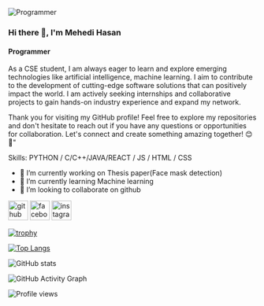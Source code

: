 ![Programmer](https://scontent.fdac110-1.fna.fbcdn.net/v/t39.30808-6/352656933_1181427739918109_5028379136308294076_n.jpg?stp=cp6_dst-jpg_p526x296&_nc_cat=105&ccb=1-7&_nc_sid=8bfeb9&_nc_ohc=-02b7WwV1nAAX-v3t1f&_nc_ht=scontent.fdac110-1.fna&oh=00_AfBW8pjOlz489PTq2ak7B9lRfyqdVJqwsFAWJC4v1xtO8A&oe=648D0904)
### Hi there 👋, I'm Mehedi Hasan
#### Programmer

As a CSE student, I am always eager to learn and explore emerging technologies like artificial intelligence, machine learning. I aim to contribute to the development of cutting-edge software solutions that can positively impact the world. I am actively seeking internships and collaborative projects to gain hands-on industry experience and expand my network.

Thank you for visiting my GitHub profile! Feel free to explore my repositories and don't hesitate to reach out if you have any questions or opportunities for collaboration. Let's connect and create something amazing together! 😊🚀"

Skills: PYTHON / C/C++/JAVA/REACT / JS / HTML / CSS

- 🔭 I’m currently working on Thesis paper(Face mask detection) 
- 🌱 I’m currently learning Machine learning 
- 👯 I’m looking to collaborate on github 


[<img src='https://cdn.jsdelivr.net/npm/simple-icons@3.0.1/icons/github.svg' alt='github' height='40'>](https://github.com/Mehedi-hasan-Asif)  [<img src='https://cdn.jsdelivr.net/npm/simple-icons@3.0.1/icons/facebook.svg' alt='facebook' height='40'>](https://www.facebook.com/profile.php?id=100005580825933)  [<img src='https://cdn.jsdelivr.net/npm/simple-icons@3.0.1/icons/instagram.svg' alt='instagram' height='40'>](https://www.instagram.com/mehedi_hasan_asif2/)  

[![trophy](https://github-profile-trophy.vercel.app/?username=Mehedi-hasan-Asif)](https://github.com/ryo-ma/github-profile-trophy)

[![Top Langs](https://github-readme-stats.vercel.app/api/top-langs/?username=Mehedi-hasan-Asif)](https://github.com/anuraghazra/github-readme-stats)

![GitHub stats](https://github-readme-stats.vercel.app/api?username=Mehedi-hasan-Asif&show_icons=true&count_private=true)  

![GitHub Activity Graph](https://activity-graph.herokuapp.com/graph?username=Mehedi-hasan-Asif)  

![Profile views](https://gpvc.arturio.dev/Mehedi-hasan-Asif)  
